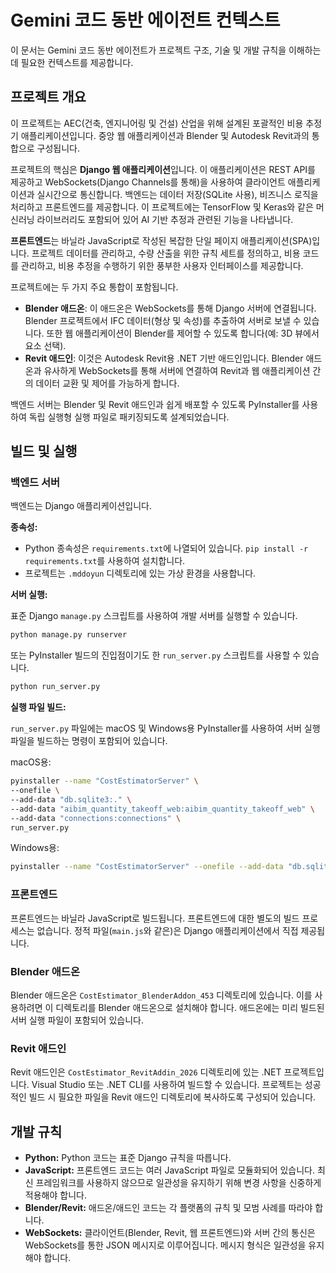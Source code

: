 # Gemini 코드 동반 에이전트 컨텍스트

이 문서는 Gemini 코드 동반 에이전트가 프로젝트 구조, 기술 및 개발 규칙을 이해하는 데 필요한 컨텍스트를 제공합니다.

## 프로젝트 개요

이 프로젝트는 AEC(건축, 엔지니어링 및 건설) 산업을 위해 설계된 포괄적인 비용 추정기 애플리케이션입니다. 중앙 웹 애플리케이션과 Blender 및 Autodesk Revit과의 통합으로 구성됩니다.

프로젝트의 핵심은 **Django 웹 애플리케이션**입니다. 이 애플리케이션은 REST API를 제공하고 WebSockets(Django Channels를 통해)을 사용하여 클라이언트 애플리케이션과 실시간으로 통신합니다. 백엔드는 데이터 저장(SQLite 사용), 비즈니스 로직을 처리하고 프론트엔드를 제공합니다. 이 프로젝트에는 TensorFlow 및 Keras와 같은 머신러닝 라이브러리도 포함되어 있어 AI 기반 추정과 관련된 기능을 나타냅니다.

**프론트엔드**는 바닐라 JavaScript로 작성된 복잡한 단일 페이지 애플리케이션(SPA)입니다. 프로젝트 데이터를 관리하고, 수량 산출을 위한 규칙 세트를 정의하고, 비용 코드를 관리하고, 비용 추정을 수행하기 위한 풍부한 사용자 인터페이스를 제공합니다.

프로젝트에는 두 가지 주요 통합이 포함됩니다.

*   **Blender 애드온**: 이 애드온은 WebSockets를 통해 Django 서버에 연결됩니다. Blender 프로젝트에서 IFC 데이터(형상 및 속성)를 추출하여 서버로 보낼 수 있습니다. 또한 웹 애플리케이션이 Blender를 제어할 수 있도록 합니다(예: 3D 뷰에서 요소 선택).
*   **Revit 애드인**: 이것은 Autodesk Revit용 .NET 기반 애드인입니다. Blender 애드온과 유사하게 WebSockets를 통해 서버에 연결하여 Revit과 웹 애플리케이션 간의 데이터 교환 및 제어를 가능하게 합니다.

백엔드 서버는 Blender 및 Revit 애드인과 쉽게 배포할 수 있도록 PyInstaller를 사용하여 독립 실행형 실행 파일로 패키징되도록 설계되었습니다.

## 빌드 및 실행

### 백엔드 서버

백엔드는 Django 애플리케이션입니다.

**종속성:**

*   Python 종속성은 `requirements.txt`에 나열되어 있습니다. `pip install -r requirements.txt`를 사용하여 설치합니다.
*   프로젝트는 `.mddoyun` 디렉토리에 있는 가상 환경을 사용합니다.

**서버 실행:**

표준 Django `manage.py` 스크립트를 사용하여 개발 서버를 실행할 수 있습니다.

```bash
python manage.py runserver
```

또는 PyInstaller 빌드의 진입점이기도 한 `run_server.py` 스크립트를 사용할 수 있습니다.

```bash
python run_server.py
```

**실행 파일 빌드:**

`run_server.py` 파일에는 macOS 및 Windows용 PyInstaller를 사용하여 서버 실행 파일을 빌드하는 명령이 포함되어 있습니다.

macOS용:
```bash
pyinstaller --name "CostEstimatorServer" \
--onefile \
--add-data "db.sqlite3:." \
--add-data "aibim_quantity_takeoff_web:aibim_quantity_takeoff_web" \
--add-data "connections:connections" \
run_server.py
```

Windows용:
```bash
pyinstaller --name "CostEstimatorServer" --onefile --add-data "db.sqlite3;." --add-data "aibim_quantity_takeoff_web;aibim_quantity_takeoff_web" --add-data "connections;connections" run_server.py
```

### 프론트엔드

프론트엔드는 바닐라 JavaScript로 빌드됩니다. 프론트엔드에 대한 별도의 빌드 프로세스는 없습니다. 정적 파일(`main.js`와 같은)은 Django 애플리케이션에서 직접 제공됩니다.

### Blender 애드온

Blender 애드온은 `CostEstimator_BlenderAddon_453` 디렉토리에 있습니다. 이를 사용하려면 이 디렉토리를 Blender 애드온으로 설치해야 합니다. 애드온에는 미리 빌드된 서버 실행 파일이 포함되어 있습니다.

### Revit 애드인

Revit 애드인은 `CostEstimator_RevitAddin_2026` 디렉토리에 있는 .NET 프로젝트입니다. Visual Studio 또는 .NET CLI를 사용하여 빌드할 수 있습니다. 프로젝트는 성공적인 빌드 시 필요한 파일을 Revit 애드인 디렉토리에 복사하도록 구성되어 있습니다.

## 개발 규칙

*   **Python:** Python 코드는 표준 Django 규칙을 따릅니다.
*   **JavaScript:** 프론트엔드 코드는 여러 JavaScript 파일로 모듈화되어 있습니다. 최신 프레임워크를 사용하지 않으므로 일관성을 유지하기 위해 변경 사항을 신중하게 적용해야 합니다.
*   **Blender/Revit:** 애드온/애드인 코드는 각 플랫폼의 규칙 및 모범 사례를 따라야 합니다.
*   **WebSockets:** 클라이언트(Blender, Revit, 웹 프론트엔드)와 서버 간의 통신은 WebSockets를 통한 JSON 메시지로 이루어집니다. 메시지 형식은 일관성을 유지해야 합니다.